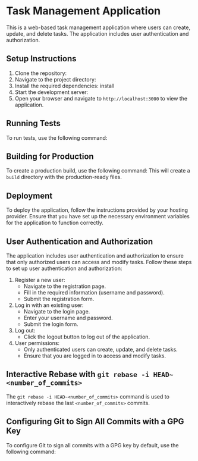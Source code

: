 # Task Management Application

This is a web-based task management application where users can create, update, and delete tasks. The application includes user authentication and authorization.

## Setup Instructions

1. Clone the repository:
2. Navigate to the project directory:
3. Install the required dependencies:
install
4. Start the development server:
5. Open your browser and navigate to `http://localhost:3000` to view the application.

## Running Tests

To run tests, use the following command:
## Building for Production

To create a production build, use the following command:
This will create a `build` directory with the production-ready files.

## Deployment

To deploy the application, follow the instructions provided by your hosting provider. Ensure that you have set up the necessary environment variables for the application to function correctly.

## User Authentication and Authorization

The application includes user authentication and authorization to ensure that only authorized users can access and modify tasks. Follow these steps to set up user authentication and authorization:

1. Register a new user:
   - Navigate to the registration page.
   - Fill in the required information (username and password).
   - Submit the registration form.
2. Log in with an existing user:
   - Navigate to the login page.
   - Enter your username and password.
   - Submit the login form.
3. Log out:
   - Click the logout button to log out of the application.
4. User permissions:
   - Only authenticated users can create, update, and delete tasks.
   - Ensure that you are logged in to access and modify tasks.

## Interactive Rebase with `git rebase -i HEAD~<number_of_commits>`
The `git rebase -i HEAD~<number_of_commits>` command is used to interactively rebase the last `<number_of_commits>` commits.

## Configuring Git to Sign All Commits with a GPG Key
To configure Git to sign all commits with a GPG key by default, use the following command:
